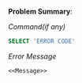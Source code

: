**Problem Summary**:


*Command(_if any_)*
```sql
SELECT 'ERROR CODE'
```

*Error Message*
```
<<Message>>
```